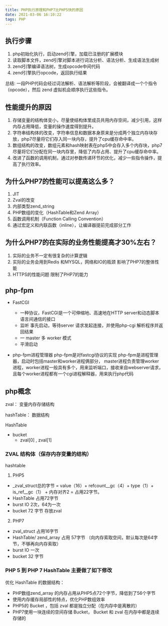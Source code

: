```yaml
---
title: PHP执行原理和PHP7比PHP5快的原因
date: 2021-03-06 16:10:22
tags: PHP
---
```


## 执行步骤
1. php初始化执行，启动zend引擎，加载已注册的扩展模块
2. 读取脚本文件，zend引擎对脚本进行词法分析、语法分析、生成语法生成树
3. zend引擎编译语法树，生成opcode中间代码
4. zend引擎执行opcode，返回执行结果

总结:
一段PHP代码会经过词法解析、语法解析等阶段，会被翻译成一个个指令（opcode），然后 zend 虚拟机会顺序执行这些指令。


## 性能提升的原因
1. 存储变量的结构体变小，尽量使结构体里成员共用内存空间，减少引用，这样内存占用降低，变量的操作速度得到提升。
2. 字符串结构体的改变，字符串信息和数据本身原来是分成两个独立内存块存放，php7尽量将它们存入同一块内存，提升了cpu缓存命中率。
3. 数组结构的改变，数组元素和hash映射表在php5中会存入多个内存块，php7尽量将它们分配在同一块内存里，降低了内存占用、提升了cpu缓存命中率。
4. 改进了函数的调用机制，通过对参数传递环节的优化，减少一些指令操作，提高了执行效率。

## 为什么PHP7的性能可以提高这么多？
1. JIT
2. Zval的改变
3. 内部类型zend_string
4. PHP数组的变化（HashTable和Zend Array）
5. 函数调用机制（Function Calling Convention）
6. 通过宏定义和内联函数（inline），让编译器提前完成部分工作


## 为什么PHP7的在实际的业务性能提高才30%左右？
1. 实际的业务不一定有很复杂的计算逻辑
2. 实际的业务会用到Redis 和MYSQL，网络和IO的瓶颈 影响了PHP7的整体性能
3. HTTPS的性能问题 限制了PHP7的能力


## php-fpm

- FastCGI
    - 一种协议，FastCGI是一个可伸缩地、高速地在HTTP server和动态脚本语言间通信的接口
    - 监听 事先启动，等待server 请求发起连接，并使用php-cgi 解析程序并返回结果
    - 一 master 多 worker 模式
    - 平滑启动
    
    
- php-fpm进程管理器
    php-fpm是对fastcgi协议的实现
    php-fpm是进程管理器，启动时包括master和worker进程俩部分，
    master进程负责管理worker进程，worker进程一般具有多个，用来监听端口，接收来自webserver请求，且每个worker进程都有一个cgi进程解释器，用来执行php代码

## php概念

zval： 变量内存存储结构

hashTable： 数据结构

HashTable 
   - bucket 
        - zval[0] , zval[1]




###  ZVAL 结构体（保存内存变量的结构）
hashtable 

1. PHP5 

- _zval_struct总的字节 = value（16）+ refcount__gc（4）+ type（1）+ is_ref__gc（1） + 内存对齐2 = 占用22字节。
- HashTable 占用72字节
- burst IO  2次，64为一次
- bucket  72 字节 存放zval

2. PHP7

- zval_struct 占用16字节
- HashTable/ zend_array  占用 57字节 （向内存索取空间，默认每次是64字节，不够再向内存索取）
- burst IO  一次
- bucket  32 字节



### PHP 5 到 PHP 7 HashTable 主要做了如下修改

优化 HashTable 的数据结构：
- PHP数组zend_array 的内存占用从PHP5点72个字节，降低到了56个字节
- 使用内存缓存局部性的特点，优化PHP数组效率
- PHP5的 Bucket ，包括 zval 都是独立分配（在内存中是离散的）
- PHP7使用一块连续的空间存储 Bucket， Bucket 和 zval 在内存中都是连续存储的
